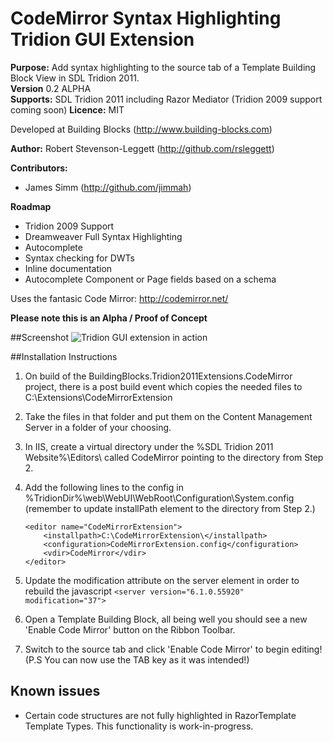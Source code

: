# CodeMirror Syntax Highlighting Tridion GUI Extension

**Purpose:** Add syntax highlighting to the source tab of a Template Building Block View in SDL Tridion 2011.  
**Version** 0.2 ALPHA  
**Supports:** SDL Tridion 2011 including Razor Mediator (Tridion 2009 support coming soon) 
**Licence:** MIT

Developed at Building Blocks (http://www.building-blocks.com)

**Author:** 
Robert Stevenson-Leggett (http://github.com/rsleggett)

**Contributors:**
 
 * James Simm (http://github.com/jimmah)

**Roadmap**
 
 * Tridion 2009 Support
 * Dreamweaver Full Syntax Highlighting
 * Autocomplete
 * Syntax checking for DWTs
 * Inline documentation
 * Autocomplete Component or Page fields based on a schema

Uses the fantasic Code Mirror: http://codemirror.net/

**Please note this is an Alpha / Proof of Concept**

##Screenshot
![Tridion GUI extension in action](https://github.com/buildingblocks/tridion-mirror/raw/master/Capture.PNG "Extension in action")

##Installation Instructions

 1. On build of the BuildingBlocks.Tridion2011Extensions.CodeMirror project, there is a post build event which copies the needed files to C:\Extensions\CodeMirrorExtension
 2. Take the files in that folder and put them on the Content Management Server in a folder of your choosing.
 3. In IIS, create a virtual directory under the %SDL Tridion 2011 Website%\Editors\ called CodeMirror pointing to the directory from Step 2.
 4. Add the following lines to the config in %TridionDir%\web\WebUI\WebRoot\Configuration\System.config (remember to update installPath element to the directory from Step 2.)
 
        <editor name="CodeMirrorExtension">
		    <installpath>C:\CodeMirrorExtension\</installpath>
		    <configuration>CodeMirrorExtension.config</configuration>
		    <vdir>CodeMirror</vdir>
	    </editor>
	
 5. Update the modification attribute on the server element in order to rebuild the javascript `<server version="6.1.0.55920" modification="37">`
 6. Open a Template Building Block, all being well you should see a new 'Enable Code Mirror' button on the Ribbon Toolbar.
 7. Switch to the source tab and click 'Enable Code Mirror' to begin editing! (P.S You can now use the TAB key as it was intended!)
 
## Known issues

 * Certain code structures are not fully highlighted in RazorTemplate Template Types. This functionality is work-in-progress.